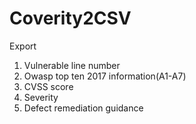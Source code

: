 # Coverity2CSV

Export

1. Vulnerable line number
2. Owasp top ten 2017 information(A1-A7)
3. CVSS score
4. Severity 
5. Defect remediation  guidance
